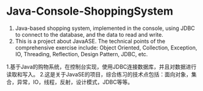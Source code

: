 # Java-Console-ShoppingSystem

1. Java-based shopping system, implemented in the console, using JDBC to connect to the database, and the data to read and write.
2. This is a project about JavaASE. The technical points of the comprehensive exercise include: Object Oriented, Collection, Exception, IO, Threading, Reflection, Design Pattern, JDBC, etc.

1.基于Java的购物系统，在控制台实现，使用JDBC连接数据库，并且对数据进行读取和写入。
2.这是关于JavaSE的项目，综合练习的技术点包括：面向对象，集合，异常，IO，线程，反射，设计模式，JDBC等等。
